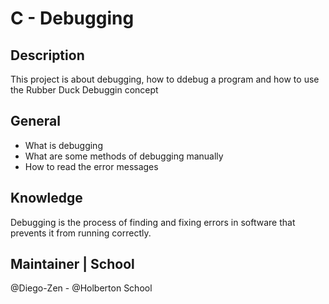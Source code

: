 # C - Debugging

## Description
This project is about debugging, how to ddebug a program and how to use the Rubber Duck Debuggin concept

## General
* What is debugging
* What are some methods of debugging manually
* How to read the error messages

## Knowledge
Debugging is the process of finding and fixing errors in software that prevents it from running correctly.

## Maintainer | School
@Diego-Zen - @Holberton School

